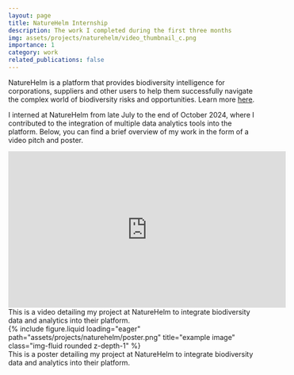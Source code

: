 ```yaml
---
layout: page
title: NatureHelm Internship
description: The work I completed during the first three months
img: assets/projects/naturehelm/video_thumbnail_c.png
importance: 1
category: work
related_publications: false
---
```


NatureHelm is a platform that provides biodiversity intelligence for corporations, suppliers and other users to help them successfully navigate the complex world of biodiversity risks and opportunities. Learn more [here](https://www.naturehelm.com/).

I interned at NatureHelm from late July to the end of October 2024, where I contributed to the integration of multiple data analytics tools into the platform. Below, you can find a brief overview of my work in the form of a video pitch and poster.

<div style="text-align: center;">
  <iframe width="560" height="315" src="https://www.youtube.com/embed/khVBoDP5dvY?si=mpemHE4F822OAAxJ" title="YouTube video player" frameborder="0" allow="accelerometer; autoplay; clipboard-write; encrypted-media; gyroscope; picture-in-picture; web-share" referrerpolicy="strict-origin-when-cross-origin" allowfullscreen></iframe>
</div>
<div class="caption">
    This is a video detailing my project at NatureHelm to integrate biodiversity data and analytics into their platform.
</div>

<div class="row">
    <div class="col-sm mt-3 mt-md-0">
        {% include figure.liquid loading="eager" path="assets/projects/naturehelm/poster.png" title="example image" class="img-fluid rounded z-depth-1" %}
    </div>
</div>
<div class="caption">
    This is a poster detailing my project at NatureHelm to integrate biodiversity data and analytics into their platform.
</div>
